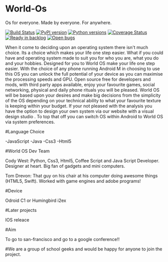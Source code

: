 # World-Os
Os for everyone. Made by everyone. For anywhere.


[![Build Status](https://secure.travis-ci.org/pybuilder/pybuilder.png?branch=master)](http://travis-ci.org/pybuilder/pybuilder)
[![PyPI version](https://badge.fury.io/py/pybuilder.png)](https://warehouse.python.org/project/pybuilder/)
[![Python versions](https://pypip.in/py_versions/pybuilder/badge.svg)](https://warehouse.python.org/project/pybuilder/)
[![Coverage Status](https://coveralls.io/repos/pybuilder/pybuilder/badge.png?branch=master)](https://coveralls.io/r/pybuilder/pybuilder?branch=master)
[![Ready in backlog](https://badge.waffle.io/pybuilder/pybuilder.png?label=ready&title=Ready)](https://waffle.io/pybuilder/pybuilder)
[![Open bugs](https://badge.waffle.io/pybuilder/pybuilder.png?label=bug&title=Open%20Bugs)](https://waffle.io/pybuilder/pybuilder)



When it come to deciding upon an operating system there isn't much choice. Its a choice which makes your life one step easier. What if you could have and operating system made to suit you for who you are, what you do and your hobbies. Designed for you to World OS make your life one step easier. With the choice of any phone running Android M in choosing to use this OS you can unlock the full potential of your device as you can maximise the processing speeds and GPU. Open source free for developers and mods, with third party apps available, enjoy your favourite games, social networking, physical and daily phone rituals you will be pleased. World OS will be based upon your desires and make big decisions from the simplicity of the OS depending on your technical ability to what your favourite texture is keeping within your budget. If your not pleased with the analysis you have the option to design your own system via our website with a visual design studio . To top that off you can switch OS within Android to World OS via system preferences.

#Language Choice

-JavaScript
-Java
-Css3
-Html5

#World OS Dev Team

Cody West: Python, Css3, Html5, Coffee Script and Java Script Developer. Designer at heart. Big fan of gadgets and mini computers.

Tom Drevon: That guy on his chair at his computer doing awesome things (HTML5, Swift). Worked with game engines and adobe programs!

#Device

Odroid C1 or Humingbird i2ex

#Later projects

IOS releace

#Aim

To go to san-francisco and go to a google conference!!

#We are a group of school geeks and would be happy for anyone to join the project.


